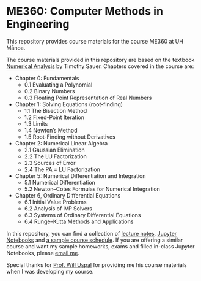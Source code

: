 # ME360: Computer Methods in Engineering
This repository provides course materials for the course ME360 at UH Mānoa.

The course materials provided in this repository are based on the textbook [Numerical Analysis](https://www.pearson.com/en-us/subject-catalog/p/numerical-analysis/P200000006340) by Timothy Sauer. Chapters covered in the course are:
* Chapter 0: Fundamentals
  * 0.1 Evaluating a Polynomial
  * 0.2 Binary Numbers
  * 0.3 Floating Point Representation of Real Numbers
* Chapter 1: Solving Equations (root-finding)
  * 1.1 The Bisection Method
  * 1.2 Fixed-Point Iteration
  * 1.3 Limits
  * 1.4 Newton’s Method
  * 1.5 Root-Finding without Derivatives
* Chapter 2: Numerical Linear Algebra
  * 2.1 Gaussian Elimination
  * 2.2 The LU Factorization
  * 2.3 Sources of Error
  * 2.4 The PA = LU Factorization
* Chapter 5: Numerical Differentiation and Integration
  * 5.1 Numerical Differentiation
  * 5.2 Newton–Cotes Formulas for Numerical Integration
* Chapter 6, Ordinary Differential Equations
  * 6.1 Initial Value Problems
  * 6.2 Analysis of IVP Solvers
  * 6.3 Systems of Ordinary Differential Equations
  * 6.4 Runge–Kutta Methods and Applications

In this repository, you can find a collection of [lecture notes](https://github.com/xiyudu/ME360/tree/main/Lecture_Notes), [Jupyter Notebooks](https://github.com/xiyudu/ME360/tree/main/Jupyter_Notebooks) and [a sample course schedule](https://github.com/xiyudu/ME360/blob/main/course_schedule.md). If you are offering a similar course and want my sample homeworks, exams and filled in-class Jupyter Notebooks, please [email me](mailto:xiyudu@hawaii.edu).

Special thanks for [Prof. Will Uspal](https://www2.hawaii.edu/~uspal/people.html) for providing me his course materials when I was developing my course.

